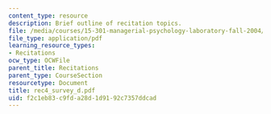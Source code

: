 ```yaml
---
content_type: resource
description: Brief outline of recitation topics.
file: /media/courses/15-301-managerial-psychology-laboratory-fall-2004/f2c1eb83c9fda28d1d9192c7357ddcad_rec4_survey_d.pdf
file_type: application/pdf
learning_resource_types:
- Recitations
ocw_type: OCWFile
parent_title: Recitations
parent_type: CourseSection
resourcetype: Document
title: rec4_survey_d.pdf
uid: f2c1eb83-c9fd-a28d-1d91-92c7357ddcad
---
```

